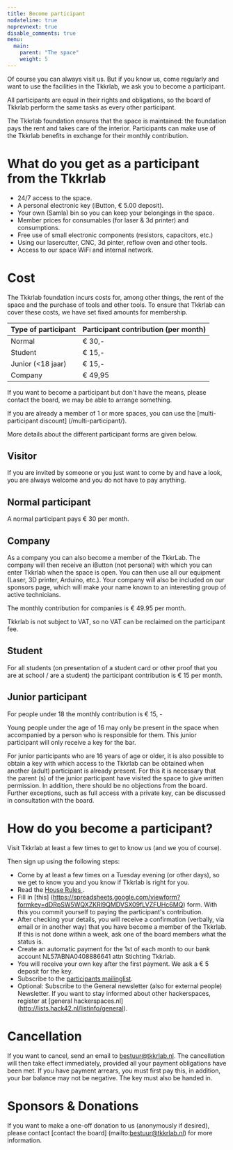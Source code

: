```yaml
---
title: Become participant
nodateline: true
noprevnext: true
disable_comments: true
menu:
  main:
    parent: "The space"
    weight: 5
---
```


Of course you can always visit us. But if you know us, come regularly and want to use the facilities in the Tkkrlab, we ask you to become a participant.

All participants are equal in their rights and obligations, so the board of Tkkrlab  perform the same tasks as every other participant.

The Tkkrlab foundation ensures that the space is maintained: the foundation pays the rent and takes care of the interior. Participants can make use of the Tkkrlab benefits in exchange for their monthly contribution.

# What do you get as a participant from the Tkkrlab
 - 24/7 access to the space.
 - A personal electronic key (iButton, € 5.00 deposit).
 - Your own (Samla) bin so you can keep your belongings in the space.
 - Member prices for consumables (for laser & 3d printer) and consumptions.
 - Free use of small electronic components (resistors, capacitors, etc.)
 - Using our lasercutter, CNC, 3d pinter, reflow oven and other tools.
 - Access to our space WiFi and internal network.

# Cost

The Tkkrlab foundation incurs costs for, among other things, the rent of the space and the purchase of tools and other tools. To ensure that Tkkrlab can cover these costs, we have set fixed amounts for membership.

| Type of participant | Participant contribution (per month) |
|------------------------------------------|--------------------------------|
| Normal                                   | € 30,-                         |
| Student                                  | € 15,-                         |
| Junior (<18 jaar)                        | € 15,-                         |
| Company                                  | € 49,95                        |


If you want to become a participant but don't have the means, please contact the board, we may be able to arrange something.

If you are already a member of 1 or more spaces, you can use the [multi-participant discount] (/multi-participant/).

More details about the different participant forms are given below.

## Visitor

If you are invited by someone or you just want to come by and have a look, you are always welcome and you do not have to pay anything.

## Normal participant
A normal participant pays € 30 per month.

## Company

As a company you can also become a member of the TkkrLab. The company will then receive an iButton (not personal) with which you can enter Tkkrlab when the space is open. You can then use all our equipment (Laser, 3D printer, Arduino, etc.). Your company will also be included on our sponsors page, which will make your name known to an interesting group of active technicians.

The monthly contribution for companies is € 49.95 per month.

Tkkrlab is not subject to VAT, so no VAT can be reclaimed on the participant fee.

## Student
For all students (on presentation of a student card or other proof that you are at school / are a student) the participant contribution is € 15 per month.


## Junior participant
For people under 18 the monthly contribution is € 15, -

Young people under the age of 16 may only be present in the space when accompanied by a person who is responsible for them. This junior participant will only receive a key for the bar.

For junior participants who are 16 years of age or older, it is also possible to obtain a key with which access to the Tkkrlab can be obtained when another (adult) participant is already present.
For this it is necessary that the parent (s) of the junior participant have visited the space to give written permission. In addition, there should be no objections from the board.
Further exceptions, such as full access with a private key, can be discussed in consultation with the board.


# How do you become a participant?

Visit Tkkrlab at least a few times to get to know us (and we you of course).

Then sign up using the following steps:

 - Come by at least a few times on a Tuesday evening (or other days), so we get to know you and you know if Tkkrlab is right for you.
 - Read the <a href="https://tkkrlab.nl/wiki/Huisregels" target="_blank"> House Rules </a>.
 - Fill in [this] (https://spreadsheets.google.com/viewform?formkey=dDRpSW5WQXZKRl9QMDVSX09fLVZFUHc6MQ) form. With this you commit yourself to paying the participant's contribution.
 - After checking your details, you will receive a confirmation (verbally, via email or in another way) that you have become a member of the Tkkrlab. If this is not done within a week, ask one of the board members what the status is.
 - Create an automatic payment for the 1st of each month to our bank account NL57ABNA0408886641 attn Stichting Tkkrlab.
 - You will receive your own key after the first payment. We ask a € 5 deposit for the key.
 - Subscribe to the [participants mailinglist](http://tkkrlab.nl/mailman/listinfo/members_tkkrlab.nl).
  - Optional: Subscribe to the General newsletter (also for external people) Newsletter. If you want to stay informed about other hackerspaces, register at [general hackerspaces.nl] (http://lists.hack42.nl/listinfo/general).

# Cancellation

If you want to cancel, send an email to bestuur@tkkrlab.nl. The cancellation will then take effect immediately, provided all your payment obligations have been met. If you have payment arrears, you must first pay this, in addition, your bar balance may not be negative. The key must also be handed in.

# Sponsors & Donations
If you want to make a one-off donation to us (anonymously if desired), please contact [contact the board] (mailto:bestuur@tkkrlab.nl) for more information.